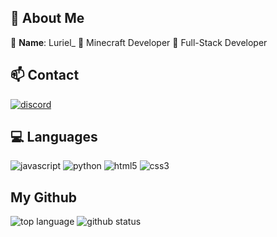 ## 💬 About Me
🧑 **Name**: Luriel_
📘 Minecraft Developer
📙 Full-Stack Developer

## 📫 Contact
[![discord](https://img.shields.io/badge/Luriel_-5865F2?style=for-the-badge&logo=discord&logoColor=FFFFFF)](https://discord.com/users/903582042221056020)

## 💻 Languages
![javascript](https://img.shields.io/badge/JAVASCRIPT-b89721?&logo=javascript&style=for-the-badge&logoColor=ffffff)
![python](https://img.shields.io/badge/PYTHON-4266f5?&logo=python&style=for-the-badge&logoColor=ffffff)
![html5](https://img.shields.io/badge/html5-E34F26.svg?&style=for-the-badge&logo=html5&logoColor=FFFFFF)
![css3](https://img.shields.io/badge/css3-1572B6.svg?&style=for-the-badge&logo=css3&logoColor=FFFFFF)

## My Github
![top language](https://github-readme-stats.vercel.app/api/top-langs/?username=Luriel0228&langs_count=100&theme=radical)
![github status](https://github-readme-stats.vercel.app/api?username=Luriel0228&show_icons=true&count_private=true&theme=radical)
